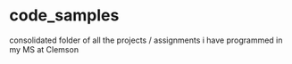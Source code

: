 # code_samples
consolidated folder of all the projects / assignments i have programmed in my MS at Clemson
